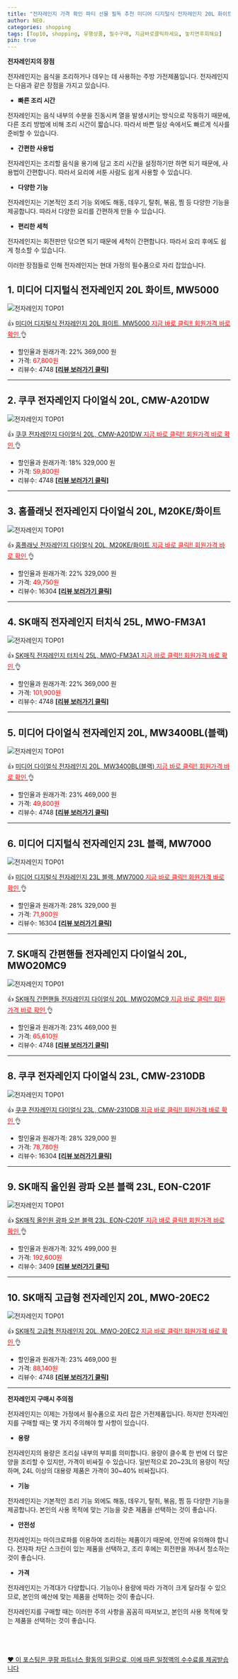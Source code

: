 ```yaml
---
title: "전자레인지 가격 확인 파티 선물 필독 추천 미디어 디지털식 전자레인지 20L 화이트, MW5000 비교 장점 구매가이드"
author: NEO.
categories: shopping
tags: [Top10, shopping, 유행상품, 필수구매, 지금바로클릭하세요, 놓치면후회해요]
pin: true
---
```

**전자레인지의 장점**

전자레인지는 음식을 조리하거나 데우는 데 사용하는 주방 가전제품입니다. 전자레인지는 다음과 같은 장점을 가지고 있습니다.

* **빠른 조리 시간**

전자레인지는 음식 내부의 수분을 진동시켜 열을 발생시키는 방식으로 작동하기 때문에, 다른 조리 방법에 비해 조리 시간이 짧습니다. 따라서 바쁜 일상 속에서도 빠르게 식사를 준비할 수 있습니다.

* **간편한 사용법**

전자레인지는 조리할 음식을 용기에 담고 조리 시간을 설정하기만 하면 되기 때문에, 사용법이 간편합니다. 따라서 요리에 서툰 사람도 쉽게 사용할 수 있습니다.

* **다양한 기능**

전자레인지는 기본적인 조리 기능 외에도 해동, 데우기, 탈취, 볶음, 찜 등 다양한 기능을 제공합니다. 따라서 다양한 요리를 간편하게 만들 수 있습니다.

* **편리한 세척**

전자레인지는 회전판만 닦으면 되기 때문에 세척이 간편합니다. 따라서 요리 후에도 쉽게 청소할 수 있습니다.

이러한 장점들로 인해 전자레인지는 현대 가정의 필수품으로 자리 잡았습니다.

   

## 1. 미디어 디지털식 전자레인지 20L 화이트, MW5000

![전자레인지 TOP01](https://thumbnail7.coupangcdn.com/thumbnails/remote/230x230ex/image/retail/images/6520055602500754-d96b1f2a-2f08-46dc-8ce3-fba320edb4b5.jpg)


👍 [미디어 디지털식 전자레인지 20L 화이트, MW5000 <font color=red> 지금 바로 클릭!! 회원가격 바로 확인 </font> ](https://link.coupang.com/re/AFFSDP?lptag=AF3617701&subid=GithubCoopas&pageKey=4896256903&traceid=V0-153&itemId=6384108851&vendorItemId=73679142642) 👌 


- 할인율과 원래가격: 22%  369,000   원
- 가격: <span style='color:red'>67,800원</span>
- 리뷰수: 4748  [**[리뷰 보러가기 클릭]**](https://link.coupang.com/re/AFFSDP?lptag=AF3617701&subid=GithubCoopas&pageKey=4896256903&traceid=V0-153&itemId=6384108851&vendorItemId=73679142642)

---


   

## 2. 쿠쿠 전자레인지 다이얼식 20L, CMW-A201DW

![전자레인지 TOP01](https://thumbnail7.coupangcdn.com/thumbnails/remote/230x230ex/image/retail/images/2979389955436818-8a7ba46c-de9b-4d85-85e0-ae59a8d9fa7e.jpg)


👍 [쿠쿠 전자레인지 다이얼식 20L, CMW-A201DW <font color=red> 지금 바로 클릭!! 회원가격 바로 확인 </font> ](https://link.coupang.com/re/AFFSDP?lptag=AF3617701&subid=GithubCoopas&pageKey=6784715012&traceid=V0-153&itemId=15967393537&vendorItemId=5493101444) 👌 


- 할인율과 원래가격: 18%  329,000   원
- 가격: <span style='color:red'>59,800원</span>
- 리뷰수: 4748  [**[리뷰 보러가기 클릭]**](https://link.coupang.com/re/AFFSDP?lptag=AF3617701&subid=GithubCoopas&pageKey=6784715012&traceid=V0-153&itemId=15967393537&vendorItemId=5493101444)

---


   

## 3. 홈플래닛 전자레인지 다이얼식 20L, M20KE/화이트

![전자레인지 TOP01](https://thumbnail9.coupangcdn.com/thumbnails/remote/230x230ex/image/retail/images/1857798140300966-23759c93-9b45-4b33-af00-1ff173b30df9.jpg)


👍 [홈플래닛 전자레인지 다이얼식 20L, M20KE/화이트 <font color=red> 지금 바로 클릭!! 회원가격 바로 확인 </font> ](https://link.coupang.com/re/AFFSDP?lptag=AF3617701&subid=GithubCoopas&pageKey=4882898698&traceid=V0-153&itemId=8865360607&vendorItemId=76152061617) 👌 


- 할인율과 원래가격: 22%  329,000   원
- 가격: <span style='color:red'>49,750원</span>
- 리뷰수: 16304  [**[리뷰 보러가기 클릭]**](https://link.coupang.com/re/AFFSDP?lptag=AF3617701&subid=GithubCoopas&pageKey=4882898698&traceid=V0-153&itemId=8865360607&vendorItemId=76152061617)

---


   

## 4. SK매직 전자레인지 터치식 25L, MWO-FM3A1

![전자레인지 TOP01](https://thumbnail6.coupangcdn.com/thumbnails/remote/230x230ex/image/retail/images/1144394997964569-214a478a-0154-4c73-b328-37a7f9f67130.jpg)


👍 [SK매직 전자레인지 터치식 25L, MWO-FM3A1 <font color=red> 지금 바로 클릭!! 회원가격 바로 확인 </font> ](https://link.coupang.com/re/AFFSDP?lptag=AF3617701&subid=GithubCoopas&pageKey=6656682611&traceid=V0-153&itemId=15269359677&vendorItemId=82489899943) 👌 


- 할인율과 원래가격: 22%  369,000   원
- 가격: <span style='color:red'>101,900원</span>
- 리뷰수: 4748  [**[리뷰 보러가기 클릭]**](https://link.coupang.com/re/AFFSDP?lptag=AF3617701&subid=GithubCoopas&pageKey=6656682611&traceid=V0-153&itemId=15269359677&vendorItemId=82489899943)

---


   

## 5. 미디어 다이얼식 전자레인지 20L, MW3400BL(블랙)

![전자레인지 TOP01](https://thumbnail10.coupangcdn.com/thumbnails/remote/230x230ex/image/retail/images/7048089395751129-f2c677bc-ac06-4b1b-a9e7-c04a65ac40a3.jpg)


👍 [미디어 다이얼식 전자레인지 20L, MW3400BL(블랙) <font color=red> 지금 바로 클릭!! 회원가격 바로 확인 </font> ](https://link.coupang.com/re/AFFSDP?lptag=AF3617701&subid=GithubCoopas&pageKey=6529563914&traceid=V0-153&itemId=18748267432&vendorItemId=85880319226) 👌 


- 할인율과 원래가격: 23%  469,000   원
- 가격: <span style='color:red'>49,800원</span>
- 리뷰수: 4748  [**[리뷰 보러가기 클릭]**](https://link.coupang.com/re/AFFSDP?lptag=AF3617701&subid=GithubCoopas&pageKey=6529563914&traceid=V0-153&itemId=18748267432&vendorItemId=85880319226)

---


   

## 6. 미디어 디지털식 전자레인지 23L 블랙, MW7000

![전자레인지 TOP01](https://thumbnail8.coupangcdn.com/thumbnails/remote/230x230ex/image/retail/images/4546209327912216-c6696b66-f87d-4b89-a5c7-8e37feb4352d.png)


👍 [미디어 디지털식 전자레인지 23L 블랙, MW7000 <font color=red> 지금 바로 클릭!! 회원가격 바로 확인 </font> ](https://link.coupang.com/re/AFFSDP?lptag=AF3617701&subid=GithubCoopas&pageKey=7248320931&traceid=V0-153&itemId=18432302409&vendorItemId=85573787199) 👌 


- 할인율과 원래가격: 28%  329,000   원
- 가격: <span style='color:red'>71,900원</span>
- 리뷰수: 16304  [**[리뷰 보러가기 클릭]**](https://link.coupang.com/re/AFFSDP?lptag=AF3617701&subid=GithubCoopas&pageKey=7248320931&traceid=V0-153&itemId=18432302409&vendorItemId=85573787199)

---


   

## 7. SK매직 간편핸들 전자레인지 다이얼식 20L, MWO20MC9

![전자레인지 TOP01](https://thumbnail8.coupangcdn.com/thumbnails/remote/230x230ex/image/retail/images/1409834385743525-de790d54-7602-4242-ab2d-fce904f6f5cc.jpg)


👍 [SK매직 간편핸들 전자레인지 다이얼식 20L, MWO20MC9 <font color=red> 지금 바로 클릭!! 회원가격 바로 확인 </font> ](https://link.coupang.com/re/AFFSDP?lptag=AF3617701&subid=GithubCoopas&pageKey=64553809&traceid=V0-153&itemId=218630860&vendorItemId=3528520105) 👌 


- 할인율과 원래가격: 23%  469,000   원
- 가격: <span style='color:red'>65,610원</span>
- 리뷰수: 4748  [**[리뷰 보러가기 클릭]**](https://link.coupang.com/re/AFFSDP?lptag=AF3617701&subid=GithubCoopas&pageKey=64553809&traceid=V0-153&itemId=218630860&vendorItemId=3528520105)

---


   

## 8. 쿠쿠 전자레인지 다이얼식 23L, CMW-2310DB

![전자레인지 TOP01](https://thumbnail7.coupangcdn.com/thumbnails/remote/230x230ex/image/retail/images/8559615451471601-5bc86fd4-118d-40be-b17e-6223255f4e5c.jpg)


👍 [쿠쿠 전자레인지 다이얼식 23L, CMW-2310DB <font color=red> 지금 바로 클릭!! 회원가격 바로 확인 </font> ](https://link.coupang.com/re/AFFSDP?lptag=AF3617701&subid=GithubCoopas&pageKey=6382671329&traceid=V0-153&itemId=13568262998&vendorItemId=80821720153) 👌 


- 할인율과 원래가격: 28%  329,000   원
- 가격: <span style='color:red'>78,780원</span>
- 리뷰수: 16304  [**[리뷰 보러가기 클릭]**](https://link.coupang.com/re/AFFSDP?lptag=AF3617701&subid=GithubCoopas&pageKey=6382671329&traceid=V0-153&itemId=13568262998&vendorItemId=80821720153)

---


   

## 9. SK매직 올인원 광파 오븐 블랙 23L, EON-C201F

![전자레인지 TOP01](https://thumbnail7.coupangcdn.com/thumbnails/remote/230x230ex/image/rs_quotation_api/ivlesm80/bc77b476779a43e3ac93a3454e9b96d6.jpg)


👍 [SK매직 올인원 광파 오븐 블랙 23L, EON-C201F <font color=red> 지금 바로 클릭!! 회원가격 바로 확인 </font> ](https://link.coupang.com/re/AFFSDP?lptag=AF3617701&subid=GithubCoopas&pageKey=7290057537&traceid=V0-153&itemId=18630504454&vendorItemId=85765807757) 👌 


- 할인율과 원래가격: 32%  499,000   원
- 가격: <span style='color:red'>192,600원</span>
- 리뷰수: 3409  [**[리뷰 보러가기 클릭]**](https://link.coupang.com/re/AFFSDP?lptag=AF3617701&subid=GithubCoopas&pageKey=7290057537&traceid=V0-153&itemId=18630504454&vendorItemId=85765807757)

---


   

## 10. SK매직 고급형 전자레인지 20L, MWO-20EC2

![전자레인지 TOP01](https://thumbnail9.coupangcdn.com/thumbnails/remote/230x230ex/image/retail/images/1073939017643-c1f1d3a0-a657-4ec8-b08e-191771ade39d.jpg)


👍 [SK매직 고급형 전자레인지 20L, MWO-20EC2 <font color=red> 지금 바로 클릭!! 회원가격 바로 확인 </font> ](https://link.coupang.com/re/AFFSDP?lptag=AF3617701&subid=GithubCoopas&pageKey=3264181&traceid=V0-153&itemId=15127314&vendorItemId=3022853279) 👌 


- 할인율과 원래가격: 23%  469,000   원
- 가격: <span style='color:red'>88,140원</span>
- 리뷰수: 4748  [**[리뷰 보러가기 클릭]**](https://link.coupang.com/re/AFFSDP?lptag=AF3617701&subid=GithubCoopas&pageKey=3264181&traceid=V0-153&itemId=15127314&vendorItemId=3022853279)

---
**전자레인지 구매시 주의점**

전자레인지는 이제는 가정에서 필수품으로 자리 잡은 가전제품입니다. 하지만 전자레인지를 구매할 때는 몇 가지 주의해야 할 사항이 있습니다.

* **용량**

전자레인지의 용량은 조리실 내부의 부피를 의미합니다. 용량이 클수록 한 번에 더 많은 양을 조리할 수 있지만, 가격이 비싸질 수 있습니다. 일반적으로 20~23L의 용량이 적당하며, 24L 이상의 대용량 제품은 가격이 30~40% 비싸집니다.

* **기능**

전자레인지는 기본적인 조리 기능 외에도 해동, 데우기, 탈취, 볶음, 찜 등 다양한 기능을 제공합니다. 본인의 사용 목적에 맞는 기능을 갖춘 제품을 선택하는 것이 좋습니다.

* **안전성**

전자레인지는 마이크로파를 이용하여 조리하는 제품이기 때문에, 안전에 유의해야 합니다. 전자파 차단 스크린이 있는 제품을 선택하고, 조리 후에는 회전판을 꺼내서 청소하는 것이 좋습니다.

* **가격**

전자레인지는 가격대가 다양합니다. 기능이나 용량에 따라 가격이 크게 달라질 수 있으므로, 본인의 예산에 맞는 제품을 선택하는 것이 좋습니다.

전자레인지를 구매할 때는 이러한 주의 사항을 꼼꼼히 따져보고, 본인의 사용 목적에 맞는 제품을 선택하는 것이 좋습니다.<br><br><br><br><br> [ ❤  이 포스팅은 쿠팡 파트너스 활동의 일환으로, 이에 따른 일정액의 수수료를 제공받습니다](https://link.coupang.com/a/bcEFyh)